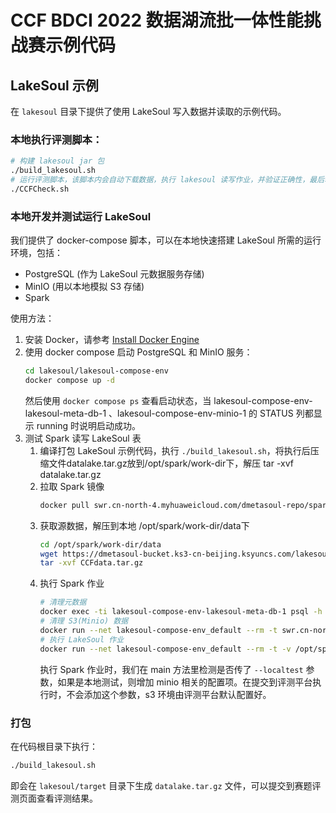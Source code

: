 # CCF BDCI 2022 数据湖流批一体性能挑战赛示例代码

## LakeSoul 示例
在 `lakesoul` 目录下提供了使用 LakeSoul 写入数据并读取的示例代码。

### 本地执行评测脚本：
```bash
# 构建 lakesoul jar 包
./build_lakesoul.sh
# 运行评测脚本，该脚本内会自动下载数据，执行 lakesoul 读写作业，并验证正确性，最后输出运行时间
./CCFCheck.sh
```

### 本地开发并测试运行 LakeSoul
我们提供了 docker-compose 脚本，可以在本地快速搭建 LakeSoul 所需的运行环境，包括：
- PostgreSQL (作为 LakeSoul 元数据服务存储)
- MinIO (用以本地模拟 S3 存储)
- Spark

使用方法：
1. 安装 Docker，请参考 [Install Docker Engine](https://docs.docker.com/engine/install/)
2. 使用 docker compose 启动 PostgreSQL 和 MinIO 服务：
    ```bash
    cd lakesoul/lakesoul-compose-env
    docker compose up -d
    ```
    然后使用 `docker compose ps` 查看启动状态，当 lakesoul-compose-env-lakesoul-meta-db-1 、lakesoul-compose-env-minio-1 的 STATUS 列都显示 running 时说明启动成功。
3. 测试 Spark 读写 LakeSoul 表
   1. 编译打包 LakeSoul 示例代码，执行 `./build_lakesoul.sh`，将执行后压缩文件datalake.tar.gz放到/opt/spark/work-dir下，解压 tar -xvf datalake.tar.gz
   2. 拉取 Spark 镜像
       ```bash 
       docker pull swr.cn-north-4.myhuaweicloud.com/dmetasoul-repo/spark:v3.1.2
       ```
   3. 获取源数据，解压到本地 /opt/spark/work-dir/data下
       ```bash
       cd /opt/spark/work-dir/data
       wget https://dmetasoul-bucket.ks3-cn-beijing.ksyuncs.com/lakesoul/CCF/table_test/CCFdata.tar.gz
       tar -xvf CCFdata.tar.gz
       ```
   4. 执行 Spark 作业
       ```bash
       # 清理元数据
       docker exec -ti lakesoul-compose-env-lakesoul-meta-db-1 psql -h localhost -U lakesoul_test -d lakesoul_test -f /meta_cleanup.sql
       # 清理 S3(Minio) 数据
       docker run --net lakesoul-compose-env_default --rm -t swr.cn-north-4.myhuaweicloud.com/dmetasoul-repo/spark:v3.1.2 aws --no-sign-request --endpoint-url http://minio:9000 s3 rm --recursive s3://ccf-datalake-contest/datalake_table
       # 执行 LakeSoul 作业
       docker run --net lakesoul-compose-env_default --rm -t -v /opt/spark/work-dir:/opt/spark/work-dir --env lakesoul_home=/opt/spark/work-dir/lakesoul.properties swr.cn-north-4.myhuaweicloud.com/dmetasoul-repo/spark:v3.1.2 spark-submit --class org.ccf.bdci2022.datalake_contest.Write --master local[4] /opt/spark/work-dir/datalake_contest.jar --localtest
       ```
       执行 Spark 作业时，我们在 main 方法里检测是否传了 `--localtest` 参数，如果是本地测试，则增加 minio 相关的配置项。在提交到评测平台执行时，不会添加这个参数，s3 环境由评测平台默认配置好。

### 打包
在代码根目录下执行：
```bash
./build_lakesoul.sh
```
即会在 `lakesoul/target` 目录下生成 `datalake.tar.gz` 文件，可以提交到赛题评测页面查看评测结果。
